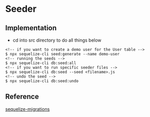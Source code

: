 # Seeder

## Implementation

* cd into src directory to do all things below

``` code = bash
<!-- if you want to create a demo user for the User table -->
$ npx sequelize-cli seed:generate --name demo-user
<!-- running the seeds -->
$ npx sequelize-cli db:seed:all
<!-- if you want to run specific seeder files -->
$ npx sequelize-cli db:seed --seed <filename>.js
<!-- undo the seed -->
$ npx sequelize-cli db:seed:undo
```

## Reference

[sequelize-migrations](https://sequelize.org/docs/v6/other-topics/migrations/)
